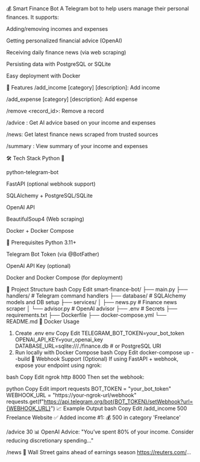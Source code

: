 💰 Smart Finance Bot
A Telegram bot to help users manage their personal finances. It supports:

Adding/removing incomes and expenses

Getting personalized financial advice (OpenAI)

Receiving daily finance news (via web scraping)

Persisting data with PostgreSQL or SQLite

Easy deployment with Docker

🚀 Features
/add_income <amount> [category] [description]: Add income

/add_expense <amount> [category] [description]: Add expense

/remove <record_id>: Remove a record

/advice <days>: Get AI advice based on your income and expenses

/news: Get latest finance news scraped from trusted sources

/summary <days>: View summary of your income and expenses

🛠 Tech Stack
Python 🐍

python-telegram-bot

FastAPI (optional webhook support)

SQLAlchemy + PostgreSQL/SQLite

OpenAI API

BeautifulSoup4 (Web scraping)

Docker + Docker Compose

🧾 Prerequisites
Python 3.11+

Telegram Bot Token (via @BotFather)

OpenAI API Key (optional)

Docker and Docker Compose (for deployment)

📁 Project Structure
bash
Copy
Edit
smart-finance-bot/
├── main.py
├── handlers/               # Telegram command handlers
├── database/               # SQLAlchemy models and DB setup
├── services/
│   ├── news.py             # Finance news scraper
│   └── advisor.py          # OpenAI advisor
├── .env                    # Secrets
├── requirements.txt
├── Dockerfile
├── docker-compose.yml
└── README.md
🐳 Docker Usage
1. Create .env
env
Copy
Edit
TELEGRAM_BOT_TOKEN=your_bot_token
OPENAI_API_KEY=your_openai_key
DATABASE_URL=sqlite:///./finance.db  # or PostgreSQL URI
2. Run locally with Docker Compose
bash
Copy
Edit
docker-compose up --build
💬 Webhook Support (Optional)
If using FastAPI + webhook, expose your endpoint using ngrok:

bash
Copy
Edit
ngrok http 8000
Then set the webhook:

python
Copy
Edit
import requests
BOT_TOKEN = "your_bot_token"
WEBHOOK_URL = "https://your-ngrok-url/webhook"
requests.get(f"https://api.telegram.org/bot{BOT_TOKEN}/setWebhook?url={WEBHOOK_URL}")
📈 Example Output
bash
Copy
Edit
/add_income 500 Freelance Website
✅ Added income #1:
💰 500 in category 'Freelance'

/advice 30
📊 OpenAI Advice:
"You’ve spent 80% of your income. Consider reducing discretionary spending..."

/news
📰 Wall Street gains ahead of earnings season
https://reuters.com/...
